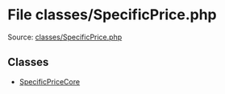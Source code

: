 File classes/SpecificPrice.php
=========

Source: [classes/SpecificPrice.php](https://github.com/PrestaShop/PrestaShop/blob/1.5.6.0/classes/SpecificPrice.php)


Classes
-------

* [SpecificPriceCore](class.SpecificPriceCore.md)

